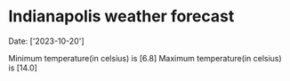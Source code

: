 # Indianapolis weather forecast 
Date: ['2023-10-20'] 

Minimum temperature(in celsius) is [6.8] 
Maximum temperature(in celsius) is [14.0]